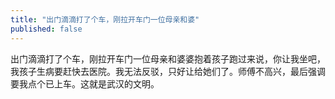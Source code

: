 ```yaml
---
title: "出门滴滴打了个车，刚拉开车门一位母亲和婆"
published: false
---
```

出门滴滴打了个车，刚拉开车门一位母亲和婆婆抱着孩子跑过来说，你让我坐吧，我孩子生病要赶快去医院。我无法反驳，只好让给她们了。师傅不高兴，最后强调要我点个已上车。这就是武汉的文明。

